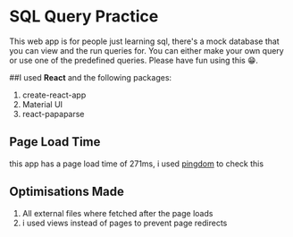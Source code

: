 # SQL Query Practice
This web app is for people just learning sql, there's a mock database that you can view
and the run queries for. You can either make your own query or use one of the predefined
queries. Please have fun using this 😁.

##I used **React** and the following packages: 
1. create-react-app
2. Material UI
3. react-papaparse
  
 ## Page Load Time
  this app has a page load time of 271ms, i used [pingdom](https://tools.pingdom.com/#604414dd70400000) to check this
  
 ## Optimisations Made
 1. All external files where fetched after the page loads
 2. i used views instead of pages to prevent page redirects
